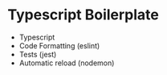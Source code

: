 # Typescript Boilerplate

* Typescript
* Code Formatting (eslint)
* Tests (jest)
* Automatic reload (nodemon)

